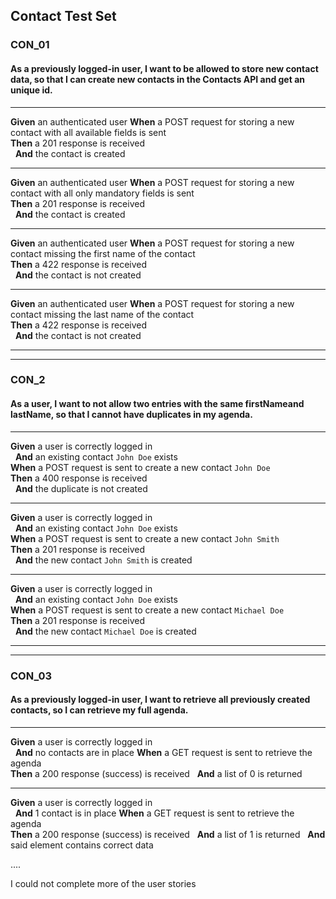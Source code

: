 ## Contact Test Set

### CON_01
#### As a previously logged-in user, I want to be allowed to store new contact data, so that I can create new contacts in the Contacts API and get an unique id.

---

**Given** an authenticated user
**When** a POST request for storing a new contact with all available fields is sent  
**Then** a 201 response is received  
&nbsp;&nbsp;**And** the contact is created

---

**Given** an authenticated user
**When** a POST request for storing a new contact with all only mandatory fields is sent  
**Then** a 201 response is received  
&nbsp;&nbsp;**And** the contact is created

---

**Given** an authenticated user
**When** a POST request for storing a new contact missing the first name of the contact  
**Then** a 422 response is received  
&nbsp;&nbsp;**And** the contact is not created

---

**Given** an authenticated user
**When** a POST request for storing a new contact missing the last name of the contact  
**Then** a 422 response is received  
&nbsp;&nbsp;**And** the contact is not created

---
---

### CON_2
#### As a user, I want to not allow two entries with the same firstNameand lastName, so that I cannot have duplicates in my agenda.

---

**Given** a user is correctly logged in  
&nbsp;&nbsp;**And** an existing contact `John Doe` exists  
**When** a POST request is sent to create a new contact `John Doe`  
**Then** a 400 response is received  
&nbsp;&nbsp;**And** the duplicate is not created

---

**Given** a user is correctly logged in  
&nbsp;&nbsp;**And** an existing contact `John Doe` exists  
**When** a POST request is sent to create a new contact `John Smith`  
**Then** a 201 response is received  
&nbsp;&nbsp;**And** the new contact `John Smith` is created

---

**Given** a user is correctly logged in  
&nbsp;&nbsp;**And** an existing contact `John Doe` exists  
**When** a POST request is sent to create a new contact `Michael Doe`  
**Then** a 201 response is received  
&nbsp;&nbsp;**And** the new contact `Michael Doe` is created

---
---

### CON_03
#### As a previously logged-in user, I want to retrieve all previously created contacts, so I can retrieve my full agenda.

---

**Given** a user is correctly logged in  
&nbsp;&nbsp;**And** no contacts are in place
**When** a GET request is sent to retrieve the agenda  
**Then** a 200 response (success) is received
&nbsp;&nbsp;**And** a list of 0 is returned

---

**Given** a user is correctly logged in  
&nbsp;&nbsp;**And** 1 contact is in place
**When** a GET request is sent to retrieve the agenda  
**Then** a 200 response (success) is received
&nbsp;&nbsp;**And** a list of 1 is returned
&nbsp;&nbsp;**And** said element contains correct data

....

I could not complete more of the user stories